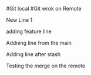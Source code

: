 #Git local
#Git wrok on Remote


New Line 1


adding feature line

Addning line from the main

Adding line after stash

Testing the merge on the remote
